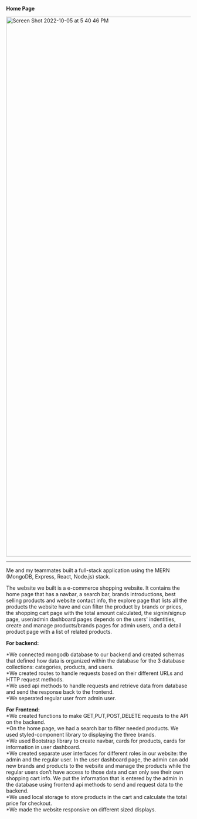 **Home Page**

<img width="1469" alt="Screen Shot 2022-10-05 at 5 40 46 PM" src="https://user-images.githubusercontent.com/90473308/194188669-0913fdf8-742f-4459-a6cd-40994951ea21.png">

<hr/>
Me and my teammates built a full-stack application using the MERN (MongoDB, Express, React, Node.js) stack.

The website we built is a e-commerce shopping website. 
It contains the home page that has a navbar, a search bar, brands introductions, best selling products and website contact info, the explore page that lists all the products the website have and can filter the product by brands or prices, the shopping cart page with the total amount calculated, the signin/signup page, user/admin dashboard pages depends on the users' indentities, create and manage products/brands pages for admin users, and a detail product page with a list of related products.

**For backend:**

*We connected mongodb database to our backend and created schemas that defined how data is organized within the database for the 3 database collections: categories, products, and users.
<br />
*We created routes to handle requests based on their different URLs and HTTP request methods. 
<br />
*We used api methods to handle requests and retrieve data from database and send the response back to the frontend.
<br />
*We seperated regular user from admin user.
<br />

**For Frontend:**
<br />
*We created functions to make GET,PUT,POST,DELETE requests to the API on the backend.
<br />
*On the home page, we had a search bar to filter needed products. We used styled-component library to displaying the three brands.
<br />
*We used Bootstrap library to create navbar, cards for products, cards for information in user dashboard.
<br />
*We created separate user interfaces for different roles in our website: the admin and the regular user. In the user dashboard page, the admin can add new brands and products to the website and manage the products while the regular users don’t have access to those data and can only see their own shopping cart info. We put the information that is entered by the admin in the database using frontend api methods to send and request data to the backend.
<br />
*We used local storage to store products in the cart and calculate the total price for checkout.
<br />
*We made the website responsive on different sized displays.

